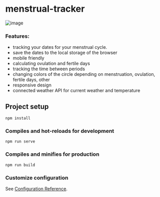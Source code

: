 # menstrual-tracker
![image](https://github.com/user-attachments/assets/b2f2d918-07fe-4a69-99ac-a279d2f7c16c)


### Features:
- tracking your dates for your menstrual cycle.
- save the dates to the local storage of the browser
- mobile friendly
- calculating ovulation and fertile days
- tracking the time between periods
- changing colors of the circle depending on menstruation, ovulation, fertile days, other
- responsive design
- connected weather API for current weather and temperature 


## Project setup
```
npm install
```

### Compiles and hot-reloads for development
```
npm run serve
```

### Compiles and minifies for production
```
npm run build
```

### Customize configuration
See [Configuration Reference](https://cli.vuejs.org/config/).

  
